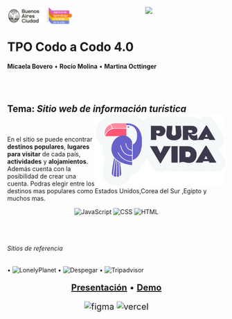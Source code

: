 <a href='https://codoacodo.bue.edu.ar/'> <img src="assets/readme/logo.png" align= "left" width="150"/></a>

<div id="header" align="center">
  <img src="https://media2.giphy.com/media/M4NykXxUE0HAcK7UJ6/giphy.gif" width="150"/>
</div>

<br>

# TPO Codo a Codo 4.0 

**Micaela Bovero** • **Rocío Molina** • **Martina Octtinger**


<br>
<br>

## Tema: _**Sitio web de información turística**_ <img src="assets/logo.png" width="300" align="right"/>

<br>

En el sitio se puede encontrar **destinos populares**, **lugares para visitar** de cada país, **actividades** y **alojamientos**. Además cuenta con la posibilidad de crear una cuenta.
Podras elegir entre los destinos mas populares como Estados Unidos,Corea del Sur ,Egipto y muchos mas.<br>

<div align="center">
  
  ![JavaScript](https://img.shields.io/badge/JavaScript-323330?style=for-the-badge&logo=javascript&logoColor=F7DF1E)
  ![CSS](https://img.shields.io/badge/CSS3-1572B6?style=for-the-badge&logo=css3&logoColor=white)
  ![HTML](https://img.shields.io/badge/HTML5-E34F26?style=for-the-badge&logo=html5&logoColor=white)

</div>

<br><br>

 ###### Sitios de referencia
  
 • ![LonelyPlanet](https://www.lonelyplanet.com) • ![Despegar](https://despegar.com.ar)  • ![Tripadvisor](https://tripadvisor.com)

<div align="center" style="font-size: 20px">
  

**[Presentación](https://www.figma.com/proto/GTaeTxCWA45dwnvc24sk7h/Pura-Vida---Grupo-3---TP0?node-id=203%3A3&scaling=scale-down)** • **[Demo](https://codo-a-codo-grupo-3-viajes.vercel.app/)**

 ![figma](https://img.shields.io/badge/Figma-FD705F?style=for-the-badge&logo=figma&logoColor=white)
 ![vercel](https://img.shields.io/badge/Vercel-000000?style=for-the-badge&logo=vercel&logoColor=white)

</div>
